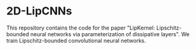 # 2D-LipCNNs
This repository contains the code for the paper "LipKernel: Lipschitz-bounded neural networks via parameterization of dissipative layers". We train Lipschitz-bounded convolutional neural networks.

